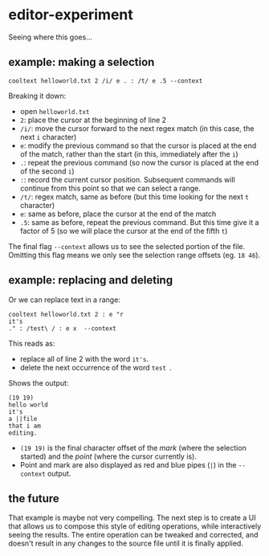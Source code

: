 editor-experiment
====

Seeing where this goes...

example: making a selection
----

~~~
cooltext helloworld.txt 2 /i/ e . : /t/ e .5 --context
~~~

Breaking it down:

- open `helloworld.txt`
- `2`: place the cursor at the beginning of line 2
- `/i/`: move the cursor forward to the next regex match (in this case, the next `i` character)
- `e`: modify the previous command so that the cursor is placed at the end of the match, rather than the start (in this, immediately after the `i`)
- `.`: repeat the previous command (so now the cursor is placed at the end of the second `i`)
- `:`: record the current cursor position. Subsequent commands will continue from this point so that we can select a range.
- `/t/`: regex match, same as before (but this time looking for the next `t` character)
- `e`: same as before, place the cursor at the end of the match
- `.5`: same as before, repeat the previous command. But this time give it a factor of 5 (so we will place the cursor at the end of the fifth `t`)

The final flag `--context` allows us to see the selected portion of the file. Omitting this flag means we only see the selection range offsets (eg. `18 46`).


example: replacing and deleting
----

Or we can replace text in a range:

~~~
cooltext helloworld.txt 2 : e "r
it's
." : /test\ / : e x  --context
~~~

This reads as:

- replace all of line 2 with the word `it's`.
- delete the next occurrence of the word `test `.

Shows the output:

~~~
(19 19)
hello world
it's
a ||file
that i am
editing.
~~~

- `(19 19)` is the final character offset of the _mark_ (where the selection started) and the _point_ (where the cursor currently is).
- Point and mark are also displayed as red and blue pipes (`|`) in the `--context` output.



the future
----

That example is maybe not very compelling. The next step is to create a UI that allows us to compose this style of editing operations, while interactively seeing the results. The entire operation can be tweaked and corrected, and doesn't result in any changes to the source file until it is finally applied.
